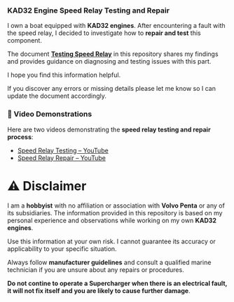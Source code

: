 ### KAD32 Engine Speed Relay Testing and Repair

I own a boat equipped with **KAD32 engines**. After encountering a fault with the speed relay, I decided to investigate how to **repair and test** this component. 

The document [**Testing Speed Relay**](./Testing_Speed_Relay.pdf) in this repository shares my findings and provides guidance on diagnosing and testing issues with this part. 

I hope you find this information helpful.  

If you discover any errors or missing details please let me know so I can update the document accordingly.  

### 🎥 Video Demonstrations  
Here are two videos demonstrating the **speed relay testing and repair process**:  
- [Speed Relay Testing – YouTube](https://www.youtube.com/watch?v=xh9VkKdx4xw)  
- [Speed Relay Repair – YouTube](https://www.youtube.com/watch?v=Rn4DBag-9Bw)  

##
# ⚠️ Disclaimer  
I am a **hobbyist** with no affiliation or association with **Volvo Penta** or any of its subsidiaries. The information provided in this repository is based on my personal experience and observations while working on my own **KAD32 engines**.  

Use this information at your own risk. I cannot guarantee its accuracy or applicability to your specific situation. 

Always follow **manufacturer guidelines** and consult a qualified marine technician if you are unsure about any repairs or procedures.

**Do not contine to operate a Supercharger when there is an electrical fault, it will not fix itself and you are likely to cause further damage**.

